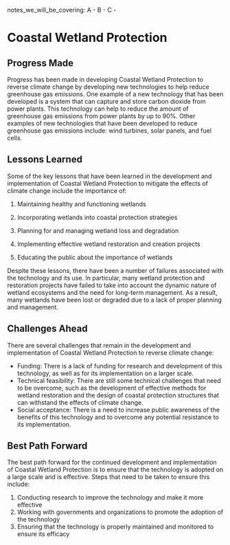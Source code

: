 notes_we_will_be_covering:
A -
B -
C -

# Coastal Wetland Protection

## Progress Made

Progress has been made in developing Coastal Wetland Protection to reverse climate change by developing new technologies to help reduce greenhouse gas emissions. One example of a new technology that has been developed is a system that can capture and store carbon dioxide from power plants. This technology can help to reduce the amount of greenhouse gas emissions from power plants by up to 90%. Other examples of new technologies that have been developed to reduce greenhouse gas emissions include: wind turbines, solar panels, and fuel cells.

## Lessons Learned

Some of the key lessons that have been learned in the development and implementation of Coastal Wetland Protection to mitigate the effects of climate change include the importance of:

1. Maintaining healthy and functioning wetlands

2. Incorporating wetlands into coastal protection strategies

3. Planning for and managing wetland loss and degradation

4. Implementing effective wetland restoration and creation projects

5. Educating the public about the importance of wetlands

Despite these lessons, there have been a number of failures associated with the technology and its use. In particular, many wetland protection and restoration projects have failed to take into account the dynamic nature of wetland ecosystems and the need for long-term management. As a result, many wetlands have been lost or degraded due to a lack of proper planning and management.

## Challenges Ahead

There are several challenges that remain in the development and implementation of Coastal Wetland Protection to reverse climate change:
* Funding: There is a lack of funding for research and development of this technology, as well as for its implementation on a larger scale.
* Technical feasibility: There are still some technical challenges that need to be overcome, such as the development of effective methods for wetland restoration and the design of coastal protection structures that can withstand the effects of climate change.
* Social acceptance: There is a need to increase public awareness of the benefits of this technology and to overcome any potential resistance to its implementation.

## Best Path Forward

The best path forward for the continued development and implementation of Coastal Wetland Protection is to ensure that the technology is adopted on a large scale and is effective. Steps that need to be taken to ensure this include:

1. Conducting research to improve the technology and make it more effective
2. Working with governments and organizations to promote the adoption of the technology
3. Ensuring that the technology is properly maintained and monitored to ensure its efficacy

